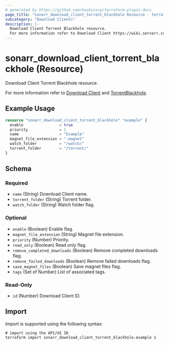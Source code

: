 ```yaml
---
# generated by https://github.com/hashicorp/terraform-plugin-docs
page_title: "sonarr_download_client_torrent_blackhole Resource - terraform-provider-sonarr"
subcategory: "Download Clients"
description: |-
  Download Client Torrent Blackhole resource.
  For more information refer to Download Client https://wiki.servarr.com/sonarr/settings#download-clients and TorrentBlackhole https://wiki.servarr.com/sonarr/supported#torrentblackhole.
---
```


# sonarr_download_client_torrent_blackhole (Resource)

<!-- subcategory:Download Clients -->Download Client Torrent Blackhole resource.
For more information refer to [Download Client](https://wiki.servarr.com/sonarr/settings#download-clients) and [TorrentBlackhole](https://wiki.servarr.com/sonarr/supported#torrentblackhole).

## Example Usage

```terraform
resource "sonarr_download_client_torrent_blackhole" "example" {
  enable                = true
  priority              = 1
  name                  = "Example"
  magnet_file_extension = ".magnet"
  watch_folder          = "/watch/"
  torrent_folder        = "/torrent/"
}
```

<!-- schema generated by tfplugindocs -->
## Schema

### Required

- `name` (String) Download Client name.
- `torrent_folder` (String) Torrent folder.
- `watch_folder` (String) Watch folder flag.

### Optional

- `enable` (Boolean) Enable flag.
- `magnet_file_extension` (String) Magnet file extension.
- `priority` (Number) Priority.
- `read_only` (Boolean) Read only flag.
- `remove_completed_downloads` (Boolean) Remove completed downloads flag.
- `remove_failed_downloads` (Boolean) Remove failed downloads flag.
- `save_magnet_files` (Boolean) Save magnet files flag.
- `tags` (Set of Number) List of associated tags.

### Read-Only

- `id` (Number) Download Client ID.

## Import

Import is supported using the following syntax:

```shell
# import using the API/UI ID
terraform import sonarr_download_client_torrent_blackhole.example 1
```
